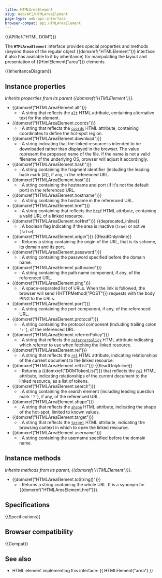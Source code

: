 ```yaml
---
title: HTMLAreaElement
slug: Web/API/HTMLAreaElement
page-type: web-api-interface
browser-compat: api.HTMLAreaElement
---
```


{{APIRef("HTML DOM")}}

The **`HTMLAreaElement`** interface provides special properties and methods (beyond those of the regular object {{domxref("HTMLElement")}} interface it also has available to it by inheritance) for manipulating the layout and presentation of {{HtmlElement("area")}} elements.

{{InheritanceDiagram}}

## Instance properties

_Inherits properties from its parent {{domxref("HTMLElement")}}._

- {{domxref("HTMLAreaElement.alt")}}
  - : A string that reflects the [`alt`](/en-US/docs/Web/HTML/Reference/Element/area#alt) HTML attribute, containing alternative text for the element.
- {{domxref("HTMLAreaElement.coords")}}
  - : A string that reflects the [`coords`](/en-US/docs/Web/HTML/Reference/Element/area#coords) HTML attribute, containing coordinates to define the hot-spot region.
- {{domxref("HTMLAreaElement.download")}}
  - : A string indicating that the linked resource is intended to be downloaded rather than displayed in the browser. The value represent the proposed name of the file. If the name is not a valid filename of the underlying OS, browser will adjust it accordingly.
- {{domxref("HTMLAreaElement.hash")}}
  - : A string containing the fragment identifier (including the leading hash mark (#)), if any, in the referenced URL.
- {{domxref("HTMLAreaElement.host")}}
  - : A string containing the hostname and port (if it's not the default port) in the referenced URL.
- {{domxref("HTMLAreaElement.hostname")}}
  - : A string containing the hostname in the referenced URL.
- {{domxref("HTMLAreaElement.href")}}
  - : A string containing that reflects the [`href`](/en-US/docs/Web/HTML/Reference/Element/area#href) HTML attribute, containing a valid URL of a linked resource.
- {{domxref("HTMLAreaElement.noHref")}} {{deprecated_inline}}
  - : A boolean flag indicating if the area is inactive (`true`) or active (`false`).
- {{domxref("HTMLAreaElement.origin")}} {{ReadOnlyInline}}
  - : Returns a string containing the origin of the URL, that is its scheme, its domain and its port.
- {{domxref("HTMLAreaElement.password")}}
  - : A string containing the password specified before the domain name.
- {{domxref("HTMLAreaElement.pathname")}}
  - : A string containing the path name component, if any, of the referenced URL.
- {{domxref("HTMLAreaElement.ping")}}
  - : A space-separated list of URLs. When the link is followed, the browser will send {{HTTPMethod("POST")}} requests with the body PING to the URLs.
- {{domxref("HTMLAreaElement.port")}}
  - : A string containing the port component, if any, of the referenced URL.
- {{domxref("HTMLAreaElement.protocol")}}
  - : A string containing the protocol component (including trailing colon `':'`), of the referenced URL.
- {{domxref("HTMLAreaElement.referrerPolicy")}}
  - : A string that reflects the [`referrerpolicy`](/en-US/docs/Web/HTML/Reference/Element/area#referrerpolicy) HTML attribute indicating which referrer to use when fetching the linked resource.
- {{domxref("HTMLAreaElement.rel")}}
  - : A string that reflects the [`rel`](/en-US/docs/Web/HTML/Reference/Element/area#rel) HTML attribute, indicating relationships of the current document to the linked resource.
- {{domxref("HTMLAreaElement.relList")}} {{ReadOnlyInline}}
  - : Returns a {{domxref("DOMTokenList")}} that reflects the [`rel`](/en-US/docs/Web/HTML/Reference/Element/area#rel) HTML attribute, indicating relationships of the current document to the linked resource, as a list of tokens.
- {{domxref("HTMLAreaElement.search")}}
  - : A string containing the search element (including leading question mark `'?'`), if any, of the referenced URL.
- {{domxref("HTMLAreaElement.shape")}}
  - : A string that reflects the [`shape`](/en-US/docs/Web/HTML/Reference/Element/area#shape) HTML attribute, indicating the shape of the hot-spot, limited to known values.
- {{domxref("HTMLAreaElement.target")}}
  - : A string that reflects the [`target`](/en-US/docs/Web/HTML/Reference/Element/area#target) HTML attribute, indicating the browsing context in which to open the linked resource.
- {{domxref("HTMLAreaElement.username")}}
  - : A string containing the username specified before the domain name.

## Instance methods

_Inherits methods from its parent, {{domxref("HTMLElement")}}._

- {{domxref("HTMLAreaElement.toString()")}}
  - : Returns a string containing the whole URL. It is a synonym for {{domxref("HTMLAreaElement.href")}}.

## Specifications

{{Specifications}}

## Browser compatibility

{{Compat}}

## See also

- HTML element implementing this interface: {{ HTMLElement("area") }}
